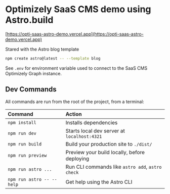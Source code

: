 # Optimizely SaaS CMS demo using Astro.build

[https://opti-saas-astro-demo.vercel.app](https://opti-saas-astro-demo.vercel.app)

Stared with the Astro blog template 

```sh
npm create astro@latest -- --template blog
```

See `.env` for environment variable used to connect to the SaaS CMS Optimizely Graph instance.

## Dev Commands

All commands are run from the root of the project, from a terminal:

| Command                   | Action                                           |
| :------------------------ | :----------------------------------------------- |
| `npm install`             | Installs dependencies                            |
| `npm run dev`             | Starts local dev server at `localhost:4321`      |
| `npm run build`           | Build your production site to `./dist/`          |
| `npm run preview`         | Preview your build locally, before deploying     |
| `npm run astro ...`       | Run CLI commands like `astro add`, `astro check` |
| `npm run astro -- --help` | Get help using the Astro CLI                     |

